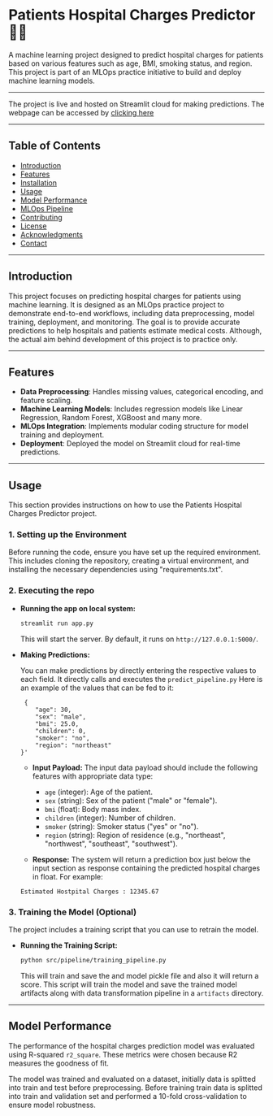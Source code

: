 # Patients Hospital Charges Predictor 🏥💸

A machine learning project designed to predict hospital charges for patients based on various features such as age, BMI, smoking status, and region. This project is part of an MLOps practice initiative to build and deploy machine learning models.

---

The project is live and hosted on Streamlit cloud for making predictions.
The webpage can be accessed by [clicking here](https://sankalp-mlops-practice-project-patient-hospital-charge-estimatr.streamlit.app/)

---

## Table of Contents

- [Introduction](#introduction)
- [Features](#features)
- [Installation](#installation)
- [Usage](#usage)
- [Model Performance](#model-performance)
- [MLOps Pipeline](#mlops-pipeline)
- [Contributing](#contributing)
- [License](#license)
- [Acknowledgments](#acknowledgments)
- [Contact](#contact)

---

## Introduction

This project focuses on predicting hospital charges for patients using machine learning. It is designed as an MLOps practice project to demonstrate end-to-end workflows, including data preprocessing, model training, deployment, and monitoring. The goal is to provide accurate predictions to help hospitals and patients estimate medical costs. Although, the actual aim behind development of this project is to practice only.

---

## Features

- **Data Preprocessing**: Handles missing values, categorical encoding, and feature scaling.
- **Machine Learning Models**: Includes regression models like Linear Regression, Random Forest, XGBoost and many more.
- **MLOps Integration**: Implements modular coding structure for model training and deployment.
- **Deployment**: Deployed the model on Streamlit cloud for real-time predictions.

---

## Usage

This section provides instructions on how to use the Patients Hospital Charges Predictor project.

### 1. Setting up the Environment

Before running the code, ensure you have set up the required environment. This includes cloning the repository, creating a virtual environment, and installing the necessary dependencies using "requirements.txt".

### 2. Executing the repo

* **Running the app on local system:**
    ```bash
    streamlit run app.py 
    ```
    This will start the server. By default, it runs on `http://127.0.0.1:5000/`.

* **Making Predictions:**
   
    You can make predictions by directly entering the respective values to each field. It directly calls and executes the `predict_pipeline.py`
    Here is an example of the values that can be fed to it:

    ```
     {
        "age": 30,
        "sex": "male",
        "bmi": 25.0,
        "children": 0,
        "smoker": "no",
        "region": "northeast"
    }' 
    ```

    * **Input Payload:**  The input data payload should include the following features with appropriate data type:
        * `age` (integer): Age of the patient.
        * `sex` (string): Sex of the patient ("male" or "female").
        * `bmi` (float): Body mass index.
        * `children` (integer): Number of children.
        * `smoker` (string): Smoker status ("yes" or "no").
        * `region` (string): Region of residence (e.g., "northeast", "northwest", "southeast", "southwest").

    * **Response:** The system will return a prediction box just below the input section as response containing the predicted hospital charges in float.  For example:

    ```
    Estimated Hostpital Charges : 12345.67
    ```

### 3. Training the Model (Optional)

The project includes a training script that you can use to retrain the model.

* **Running the Training Script:**
    ```bash
    python src/pipeline/training_pipeline.py
    ```
    This will train and save the  and model pickle file and also it will return a score.
    This script will train the model and save the trained model artifacts along with data transformation pipeline in a `artifacts` directory.  

---

## Model Performance

The performance of the hospital charges prediction model was evaluated using R-squared `r2_square`.  These metrics were chosen because R2 measures the goodness of fit.

The model was trained and evaluated on a dataset, initially data is splitted into train and test before preprocessing. Before training train data is splitted into train and validation set and performed a 10-fold cross-validation to ensure model robustness.


